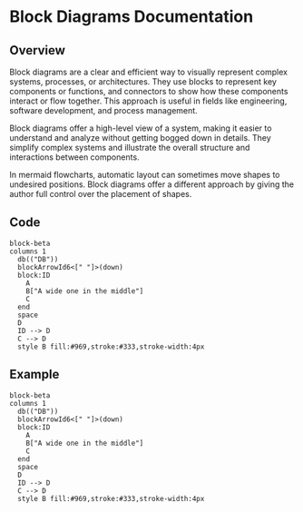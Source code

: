 # Block Diagrams Documentation

## Overview

Block diagrams are a clear and efficient way to visually represent complex systems, processes, or architectures. They use blocks to represent key components or functions, and connectors to show how these components interact or flow together. This approach is useful in fields like engineering, software development, and process management.

Block diagrams offer a high-level view of a system, making it easier to understand and analyze without getting bogged down in details. They simplify complex systems and illustrate the overall structure and interactions between components.

In mermaid flowcharts, automatic layout can sometimes move shapes to undesired positions. Block diagrams offer a different approach by giving the author full control over the placement of shapes.


## Code

```
block-beta
columns 1
  db(("DB"))
  blockArrowId6<[" "]>(down)
  block:ID
    A
    B["A wide one in the middle"]
    C
  end
  space
  D
  ID --> D
  C --> D
  style B fill:#969,stroke:#333,stroke-width:4px
```

## Example

```mermaid
block-beta
columns 1
  db(("DB"))
  blockArrowId6<[" "]>(down)
  block:ID
    A
    B["A wide one in the middle"]
    C
  end
  space
  D
  ID --> D
  C --> D
  style B fill:#969,stroke:#333,stroke-width:4px
```
